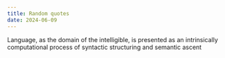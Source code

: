 ```yaml
---
title: Random quotes
date: 2024-06-09
---
```




Language, as the domain of the intelligible, is presented as an intrinsically computational process of syntactic structuring and semantic ascent